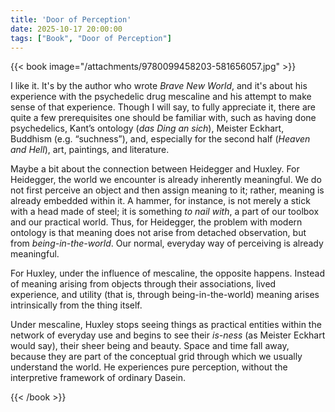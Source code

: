 ```yaml
---
title: 'Door of Perception'
date: 2025-10-17 20:00:00
tags: ["Book", "Door of Perception"]
---
```


{{< book image="/attachments/9780099458203-581656057.jpg" >}}

I like it. It's by the author who wrote *Brave New World*, and it's about his experience with the psychedelic drug mescaline and his attempt to make sense of that experience. Though I will say, to fully appreciate it, there are quite a few prerequisites one should be familiar with, such as having done psychedelics, Kant’s ontology (*das Ding an sich*), Meister Eckhart, Buddhism (e.g. “suchness”), and, especially for the second half (*Heaven and Hell*), art, paintings, and literature.

Maybe a bit about the connection between Heidegger and Huxley.
For Heidegger, the world we encounter is already inherently meaningful. We do not first perceive an object and then assign meaning to it; rather, meaning is already embedded within it. A hammer, for instance, is not merely a stick with a head made of steel; it is something *to nail with*, a part of our toolbox and our practical world. Thus, for Heidegger, the problem with modern ontology is that meaning does not arise from detached observation, but from *being-in-the-world*. Our normal, everyday way of perceiving is already meaningful.

For Huxley, under the influence of mescaline, the opposite happens. Instead of meaning arising from objects through their associations, lived experience, and utility (that is, through being-in-the-world) meaning arises intrinsically from the thing itself.

Under mescaline, Huxley stops seeing things as practical entities within the network of everyday use and begins to see their *is-ness* (as Meister Eckhart would say), their sheer being and beauty. Space and time fall away, because they are part of the conceptual grid through which we usually understand the world. He experiences pure perception, without the interpretive framework of ordinary Dasein.

{{< /book >}}
